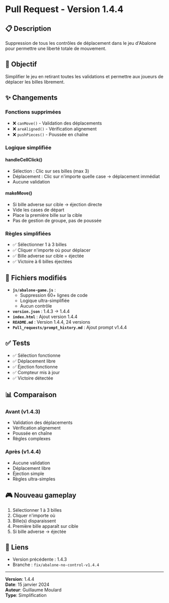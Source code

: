 # Pull Request - Version 1.4.4

## 📋 Description
Suppression de tous les contrôles de déplacement dans le jeu d'Abalone pour permettre une liberté totale de mouvement.

## 🎯 Objectif
Simplifier le jeu en retirant toutes les validations et permettre aux joueurs de déplacer les billes librement.

## ✨ Changements

### Fonctions supprimées
- ❌ `canMove()` - Validation des déplacements
- ❌ `areAligned()` - Vérification alignement
- ❌ `pushPieces()` - Poussée en chaîne

### Logique simplifiée

#### handleCellClick()
- Sélection : Clic sur ses billes (max 3)
- Déplacement : Clic sur n'importe quelle case → déplacement immédiat
- Aucune validation

#### makeMove()
- Si bille adverse sur cible → éjection directe
- Vide les cases de départ
- Place la première bille sur la cible
- Pas de gestion de groupe, pas de poussée

### Règles simplifiées
- ✅ Sélectionner 1 à 3 billes
- ✅ Cliquer n'importe où pour déplacer
- ✅ Bille adverse sur cible = éjectée
- ✅ Victoire à 6 billes éjectées

## 📁 Fichiers modifiés

- **`js/abalone-game.js`** : 
  - Suppression 60+ lignes de code
  - Logique ultra-simplifiée
  - Aucun contrôle
- **`version.json`** : 1.4.3 → 1.4.4
- **`index.html`** : Ajout version 1.4.4
- **`README.md`** : Version 1.4.4, 24 versions
- **`Pull_requests/prompt_history.md`** : Ajout prompt v1.4.4

## ✅ Tests

- ✅ Sélection fonctionne
- ✅ Déplacement libre
- ✅ Éjection fonctionne
- ✅ Compteur mis à jour
- ✅ Victoire détectée

## 📊 Comparaison

### Avant (v1.4.3)
- Validation des déplacements
- Vérification alignement
- Poussée en chaîne
- Règles complexes

### Après (v1.4.4)
- Aucune validation
- Déplacement libre
- Éjection simple
- Règles ultra-simples

## 🎮 Nouveau gameplay

1. Sélectionner 1 à 3 billes
2. Cliquer n'importe où
3. Bille(s) disparaissent
4. Première bille apparaît sur cible
5. Si bille adverse → éjectée

## 🔗 Liens
- Version précédente : 1.4.3
- Branche : `fix/abalone-no-control-v1.4.4`

---

**Version**: 1.4.4  
**Date**: 15 janvier 2024  
**Auteur**: Guillaume Moulard  
**Type**: Simplification

